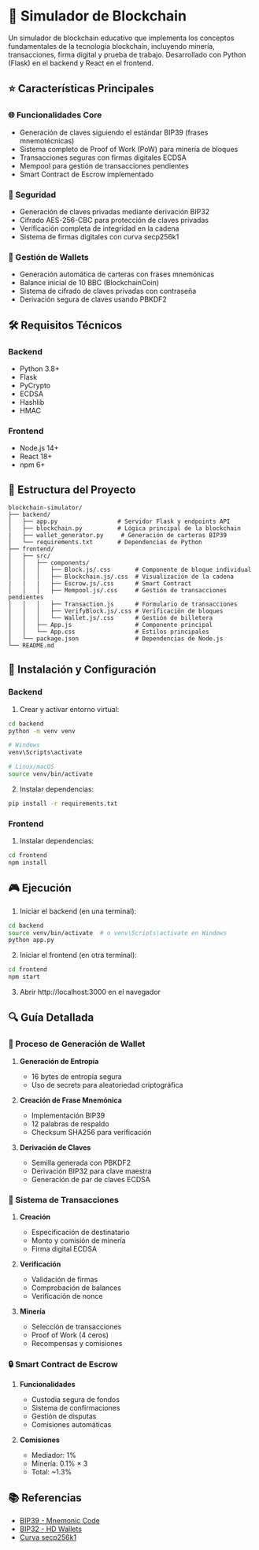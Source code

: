 # 🔗 Simulador de Blockchain

Un simulador de blockchain educativo que implementa los conceptos fundamentales de la tecnología blockchain, incluyendo minería, transacciones, firma digital y prueba de trabajo. Desarrollado con Python (Flask) en el backend y React en el frontend.

## ⭐ Características Principales

### 🌐 Funcionalidades Core
- Generación de claves siguiendo el estándar BIP39 (frases mnemotécnicas)
- Sistema completo de Proof of Work (PoW) para minería de bloques
- Transacciones seguras con firmas digitales ECDSA
- Mempool para gestión de transacciones pendientes
- Smart Contract de Escrow implementado

### 🔐 Seguridad
- Generación de claves privadas mediante derivación BIP32
- Cifrado AES-256-CBC para protección de claves privadas
- Verificación completa de integridad en la cadena
- Sistema de firmas digitales con curva secp256k1

### 💼 Gestión de Wallets
- Generación automática de carteras con frases mnemónicas
- Balance inicial de 10 BBC (BlockchainCoin)
- Sistema de cifrado de claves privadas con contraseña
- Derivación segura de claves usando PBKDF2

## 🛠️ Requisitos Técnicos

### Backend
- Python 3.8+
- Flask
- PyCrypto
- ECDSA
- Hashlib
- HMAC

### Frontend
- Node.js 14+
- React 18+
- npm 6+

## 📁 Estructura del Proyecto

```
blockchain-simulator/
├── backend/
│   ├── app.py                 # Servidor Flask y endpoints API
│   ├── blockchain.py          # Lógica principal de la blockchain
|   ├── wallet_generator.py     # Generación de carteras BIP39
│   └── requirements.txt       # Dependencias de Python
├── frontend/
│   ├── src/
│   │   ├── components/
│   │   │   ├── Block.js/.css       # Componente de bloque individual
│   │   │   ├── Blockchain.js/.css  # Visualización de la cadena
|   |   |   ├── Escrow.js/.css      # Smart Contract
│   │   │   ├── Mempool.js/.css     # Gestión de transacciones pendientes
│   │   │   ├── Transaction.js      # Formulario de transacciones
│   │   │   ├── VerifyBlock.js/.css # Verificación de bloques
│   │   │   └── Wallet.js/.css      # Gestión de billetera
│   │   ├── App.js                  # Componente principal
│   │   └── App.css                 # Estilos principales
│   └── package.json                # Dependencias de Node.js
└── README.md
```

## 🚀 Instalación y Configuración

### Backend

1. Crear y activar entorno virtual:
```bash
cd backend
python -m venv venv

# Windows
venv\Scripts\activate

# Linux/macOS
source venv/bin/activate
```

2. Instalar dependencias:
```bash
pip install -r requirements.txt
```

### Frontend

1. Instalar dependencias:
```bash
cd frontend
npm install
```

## 🎮 Ejecución

1. Iniciar el backend (en una terminal):
```bash
cd backend
source venv/bin/activate  # o venv\Scripts\activate en Windows
python app.py
```

2. Iniciar el frontend (en otra terminal):
```bash
cd frontend
npm start
```

3. Abrir http://localhost:3000 en el navegador

## 🔍 Guía Detallada

### 📱 Proceso de Generación de Wallet

1. **Generación de Entropía**
   - 16 bytes de entropía segura
   - Uso de secrets para aleatoriedad criptográfica

2. **Creación de Frase Mnemónica**
   - Implementación BIP39
   - 12 palabras de respaldo
   - Checksum SHA256 para verificación

3. **Derivación de Claves**
   - Semilla generada con PBKDF2
   - Derivación BIP32 para clave maestra
   - Generación de par de claves ECDSA

### 💸 Sistema de Transacciones

1. **Creación**
   - Especificación de destinatario
   - Monto y comisión de minería
   - Firma digital ECDSA

2. **Verificación**
   - Validación de firmas
   - Comprobación de balances
   - Verificación de nonce

3. **Minería**
   - Selección de transacciones
   - Proof of Work (4 ceros)
   - Recompensas y comisiones

### 🔒 Smart Contract de Escrow

1. **Funcionalidades**
   - Custodia segura de fondos
   - Sistema de confirmaciones
   - Gestión de disputas
   - Comisiones automáticas

2. **Comisiones**
   - Mediador: 1%
   - Minería: 0.1% × 3
   - Total: ~1.3%

## 📚 Referencias

- [BIP39 - Mnemonic Code](https://github.com/bitcoin/bips/blob/master/bip-0039.mediawiki)
- [BIP32 - HD Wallets](https://github.com/bitcoin/bips/blob/master/bip-0032.mediawiki)
- [Curva secp256k1](https://en.bitcoin.it/wiki/Secp256k1)
